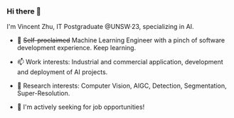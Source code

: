 ### Hi there 👋

<!--
**sumail25/sumail25** is a ✨ _special_ ✨ repository because its `README.md` (this file) appears on your GitHub profile.

Here are some ideas to get you started:

- 🔭 I’m currently working on ...
- 🌱 I’m currently learning ...
- 👯 I’m looking to collaborate on ...
- 🤔 I’m looking for help with ...
- 💬 Ask me about ...
- 📫 How to reach me: ...
- 😄 Pronouns: ...
- ⚡ Fun fact: ...
-->

I'm Vincent Zhu, IT Postgraduate @UNSW·23, specializing in AI.
- 🔭 ~~Self-proclaimed~~ Machine Learning Engineer with a pinch of software development experience. Keep learning.

- 📫 Work interests: Industrial and commercial application, development and deployment of AI projects.

- 🌱 Research interests: Computer Vision, AIGC, Detection, Segmentation, Super-Resolution.

- 👯 I'm actively seeking for job opportunities!

<!--
[![trophy](https://github-profile-trophy.vercel.app/?username=sumail25)](https://github.com/ryo-ma/github-profile-trophy)
-->
